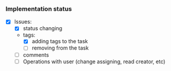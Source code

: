 ### Implementation status
- [X] Issues:
    - [X] status changing
    - tags:
      - [X] adding tags to the task
      - [ ] removing from the task
    - [ ] comments
    - [ ] Operations with user (change assigning, read creator, etc)